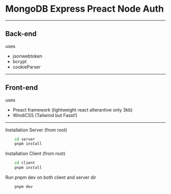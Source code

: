 # MongoDB Express Preact Node Auth

----

## Back-end
uses 
- jsonwebtoken 
- bcrypt
- cookieParser

----

## Front-end
uses 
- Preact framework (lightweight react alterantive only 3kb)
- WindiCSS (Tailwind but Fasst!)

----

Installation Server (from root)
```bash
    cd server
    pnpm install
```

Installation Client (from root)
```bash
    cd client
    pnpm install
```

Run pnpm dev on both client and server dir
```bash
    pnpm dev
``` 
